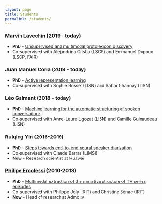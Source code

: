 ```yaml
---
layout: page
title: Students
permalink: /students/
---
```


### Marvin Lavechin (2019 - today)

* **PhD** - [Unsupervised and multimodal protolexicon discovery](http://www.theses.fr/s257634)
* Co-supervised with Alejandrina Cristia (LSCP) and Emmanuel Dupoux (LSCP, FAIR)

### Juan Manuel Coria (2019 - today)

* **PhD** - [Active representation learning](http://www.theses.fr/s225375)
* Co-supervised with Sophie Rosset (LISN) and Sahar Ghannay (LISN)

### Léo Galmant (2018 - today)

* **PhD** - [Machine learning for the automatic structuring of spoken conversations](http://www.theses.fr/s217292)
* Co-supervised with Anne-Laure Ligozat (LISN) and Camille Guinaudeau (LISN)

### Ruiqing Yin (2016-2019)

* **PhD** - [Steps towards end-to-end neural speaker diarization](http://www.theses.fr/2019SACLS261)
* Co-supervised with Claude Barras (LIMSI)
* **Now** - Research scientist at Huawei

### [Philipe Ercolessi](https://fr.linkedin.com/in/philippe-ercolessi-a6764b87) (2010-2013)

* **PhD** - [Multimodal extraction of the narrative structure of TV series episodes](http://www.theses.fr/2013TOU30131) 
* Co-supervised with Philippe Joly (IRIT) and Christine Sénac (IRIT)
* **Now** - Head of research at Admo.tv
